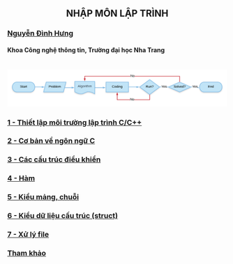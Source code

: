 <h2 align="center"> 
NHẬP MÔN LẬP TRÌNH
</h2>

### [Nguyễn Đình Hưng](https://nd-hung.github.io/)
#### Khoa Công nghệ thông tin, Trường đại học Nha Trang
<br>
<img src="01-environment-setup/figs/codingpipeline.png"/>
<br>

### [1 - Thiết lập môi trường lập trình C/C++](01-environment-setup) 
### [2 - Cơ bản về ngôn ngữ C](02-basic) 
### [3 - Các cấu trúc điều khiển](03-control-structures) 
### [4 - Hàm ](04-functions) 
### [5 - Kiểu mảng, chuỗi](05-arrays-strings) 
### [6 - Kiểu dữ liệu cấu trúc (struct)](06-struct) 
### [7 - Xử lý file]() 

### [Tham khảo](references.md)
